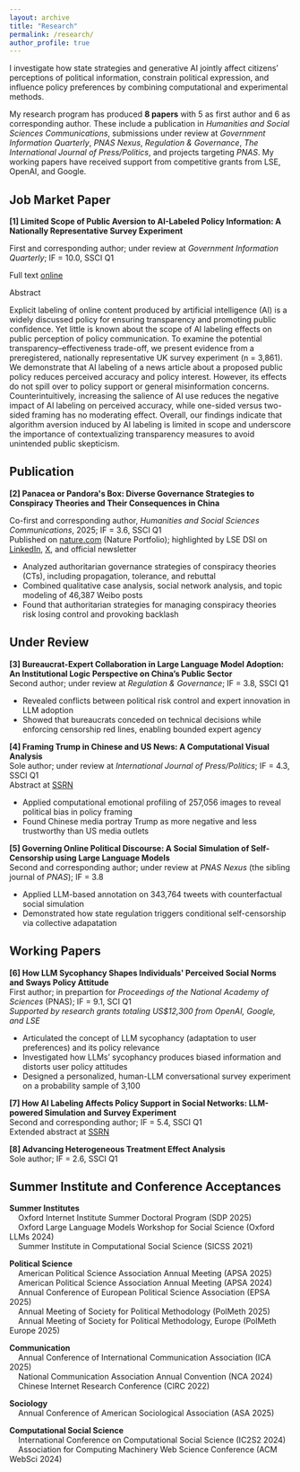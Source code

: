 ```yaml
---
layout: archive
title: "Research"
permalink: /research/
author_profile: true
---
```


I investigate how state strategies and generative AI jointly affect citizens’ perceptions of political information, constrain political expression, and influence policy preferences by combining computational and experimental methods.

My research program has produced **8 papers** with 5 as first author and 6 as corresponding author. These include a publication in *Humanities and Social Sciences Communications*, submissions under review at *Government Information Quarterly*, *PNAS Nexus*, *Regulation & Governance*, *The International Journal of Press/Politics*, and projects targeting *PNAS*. My working papers have received support from competitive grants from LSE, OpenAI, and Google.


## Job Market Paper

**[1] Limited Scope of Public Aversion to AI-Labeled Policy Information: A Nationally Representative Survey Experiment** 

First and corresponding author; under review at *Government Information Quarterly*; IF = 10.0, SSCI Q1

Full text [online](https://www.dropbox.com/scl/fi/dj2nuqcqevgtjgxazy1xy/Job_Market_Paper.pdf?rlkey=b0edp511k88eme2s5mww9y31s&st=ltul8bhu&dl=0)

Abstract 

Explicit labeling of online content produced by artificial intelligence (AI) is a widely discussed policy for ensuring transparency and promoting public confidence. Yet little is known about the scope of AI labeling effects on public perception of policy communication. To examine the potential transparency–effectiveness trade-off, we present evidence from a preregistered, nationally representative UK survey experiment (n = 3,861). We demonstrate that AI labeling of a news article about a proposed public policy reduces perceived accuracy and policy interest. However, its effects do not spill over to policy support or general misinformation concerns. Counterintuitively, increasing the salience of AI use reduces the negative impact of AI labeling on perceived accuracy, while one-sided versus two-sided framing has no moderating effect. Overall, our findings indicate that algorithm aversion induced by AI labeling is limited in scope and underscore the importance of contextualizing transparency measures to avoid unintended public skepticism.

## Publication

**[2] Panacea or Pandora's Box: Diverse Governance Strategies to Conspiracy Theories and Their Consequences in China** 

Co-first and corresponding author, *Humanities and Social Sciences Communications*, 2025; IF = 3.6, SSCI Q1  
Published on [nature.com](https://www.nature.com/articles/s41599-024-04350-1) (Nature Portfolio); highlighted by LSE DSI on [LinkedIn](https://www.linkedin.com/feed/update/urn:li:activity:7338216361464127490/), [X](https://x.com/lsedatascience/status/1932453471413760431?s=46), and official newsletter

- Analyzed authoritarian governance strategies of conspiracy theories (CTs), including propagation, tolerance, and rebuttal
- Combined qualitative case analysis, social network analysis, and topic modeling of 46,387 Weibo posts
- Found that authoritarian strategies for managing conspiracy theories risk losing control and provoking backlash

## Under Review

**[3] Bureaucrat-Expert Collaboration in Large Language Model Adoption: An Institutional Logic Perspective on China’s Public Sector**  
Second author; under review at *Regulation & Governance*; IF = 3.8, SSCI Q1
- Revealed conflicts between political risk control and expert innovation in LLM adoption
- Showed that bureaucrats conceded on technical decisions while enforcing censorship red lines, enabling bounded expert agency

**[4] Framing Trump in Chinese and US News: A Computational Visual Analysis**  
Sole author; under review at *International Journal of Press/Politics*; IF = 4.3, SSCI Q1  
Abstract at [SSRN](https://papers.ssrn.com/sol3/papers.cfm?abstract_id=5319923)
- Applied computational emotional profiling of 257,056 images to reveal political bias in policy framing
- Found Chinese media portray Trump as more negative and less trustworthy than US media outlets

**[5] Governing Online Political Discourse: A Social Simulation of Self-Censorship using Large Language Models**  
Second and corresponding author; under review at *PNAS Nexus* (the sibling journal of *PNAS*); IF = 3.8
- Applied LLM-based annotation on 343,764 tweets with counterfactual social simulation
- Demonstrated how state regulation triggers conditional self-censorship via collective adapatation

## Working Papers

**[6] How LLM Sycophancy Shapes Individuals' Perceived Social Norms and Sways Policy Attitude**  
First author; in prepartion for *Proceedings of the National Academy of Sciences* (PNAS); IF = 9.1, SCI Q1  
*Supported by research grants totaling US$12,300 from OpenAI, Google, and LSE*
- Articulated the concept of LLM sycophancy (adaptation to user preferences) and its policy relevance
- Investigated how LLMs’ sycophancy produces biased information and distorts user policy attitudes
- Designed a personalized, human-LLM conversational survey experiment on a probability sample of 3,100

**[7] How AI Labeling Affects Policy Support in Social Networks: LLM-powered Simulation and Survey Experiment**  
Second and corresponding author; IF = 5.4, SSCI Q1  
Extended abstract at [SSRN](https://papers.ssrn.com/sol3/papers.cfm?abstract_id=5320375)

**[8] Advancing Heterogeneous Treatment Effect Analysis**  
Sole author; IF = 2.6, SSCI Q1

## Summer Institute and Conference Acceptances  

**Summer Institutes**  
&nbsp;&nbsp;&nbsp;&nbsp;Oxford Internet Institute Summer Doctoral Program (SDP 2025)  
&nbsp;&nbsp;&nbsp;&nbsp;Oxford Large Language Models Workshop for Social Science (Oxford LLMs 2024)  
&nbsp;&nbsp;&nbsp;&nbsp;Summer Institute in Computational Social Science (SICSS 2021)

**Political Science**  
&nbsp;&nbsp;&nbsp;&nbsp;American Political Science Association Annual Meeting (APSA 2025)  
&nbsp;&nbsp;&nbsp;&nbsp;American Political Science Association Annual Meeting (APSA 2024)  
&nbsp;&nbsp;&nbsp;&nbsp;Annual Conference of European Political Science Association (EPSA 2025)  
&nbsp;&nbsp;&nbsp;&nbsp;Annual Meeting of Society for Political Methodology (PolMeth 2025)  
&nbsp;&nbsp;&nbsp;&nbsp;Annual Meeting of Society for Political Methodology, Europe (PolMeth Europe 2025)  

**Communication**  
&nbsp;&nbsp;&nbsp;&nbsp;Annual Conference of International Communication Association (ICA 2025)  
&nbsp;&nbsp;&nbsp;&nbsp;National Communication Association Annual Convention (NCA 2024)  
&nbsp;&nbsp;&nbsp;&nbsp;Chinese Internet Research Conference (CIRC 2022)  

**Sociology**  
&nbsp;&nbsp;&nbsp;&nbsp;Annual Conference of American Sociological Association (ASA 2025)  

**Computational Social Science**  
&nbsp;&nbsp;&nbsp;&nbsp;International Conference on Computational Social Science (IC2S2 2024)  
&nbsp;&nbsp;&nbsp;&nbsp;Association for Computing Machinery Web Science Conference (ACM WebSci 2024)  
